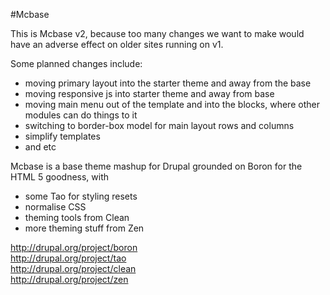 #Mcbase

This is Mcbase v2, because too many changes we want to make would have an adverse effect on older sites running on v1. 

Some planned changes include: 

- moving primary layout into the starter theme and away from the base
- moving responsive js into starter theme and away from base
- moving main menu out of the template and into the blocks, where other modules can do things to it
- switching to border-box model for main layout rows and columns
- simplify templates
- and etc

Mcbase is a base theme mashup for Drupal grounded on Boron for the HTML 5 goodness, with 

- some Tao for styling resets
- normalise CSS 
- theming tools from Clean
- more theming stuff from Zen
 
http://drupal.org/project/boron  
http://drupal.org/project/tao  
http://drupal.org/project/clean  
http://drupal.org/project/zen  

 